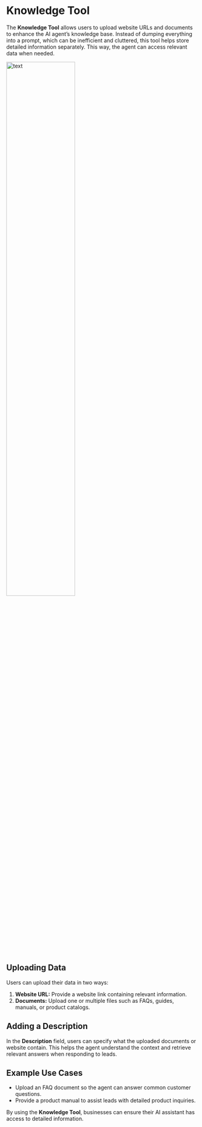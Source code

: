# Knowledge Tool

The **Knowledge Tool** allows users to upload website URLs and documents to enhance the AI agent’s knowledge base. Instead of dumping everything into a prompt, which can be inefficient and cluttered, this tool helps store detailed information separately. This way, the agent can access relevant data when needed.

<img src="../images/knowledge_tool.png" alt="text" width="60%" />

## Uploading Data
Users can upload their data in two ways:
1. **Website URL:** Provide a website link containing relevant information.
2. **Documents:** Upload one or multiple files such as FAQs, guides, manuals, or product catalogs.

## Adding a Description
In the **Description** field, users can specify what the uploaded documents or website contain. This helps the agent understand the context and retrieve relevant answers when responding to leads.

## Example Use Cases
- Upload an FAQ document so the agent can answer common customer questions.
- Provide a product manual to assist leads with detailed product inquiries.

By using the **Knowledge Tool**, businesses can ensure their AI assistant has access to detailed information.
